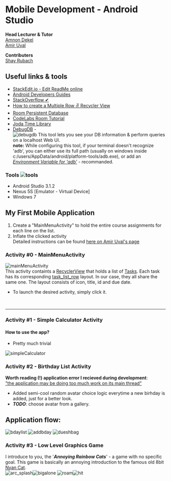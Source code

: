 

  
Mobile Development - Android Studio
==

**Head Lecturer & Tutor** </br>
[Amnon Dekel](https://scholar.google.com/citations?user=5lTmLKsAAAAJ&hl=en)</br>
[Amir Uval](https://github.com/auval)

**Contributers** </br>
[Shay Rubach](https://github.com/ShayRubach)</br>


## Useful links & tools
- [StackEdit.io - Edit ReadMe online](https://stackedit.io/app#)
- [Android Developers Guides](https://developer.android.com)
- [StackOverflow ✔](https://stackoverflow.com)
- [How to create a Multiple Row ✌️ Recycler View  ](http://www.coderconsole.com/2015/10/android-multiple-row-layout-using.html)
- [Room Persistent Database]()
- [CodeLabs Room Tutorial](https://codelabs.developers.google.com/codelabs/android-persistence/#0)
- [Joda Time Library](http://www.joda.org/joda-time/)
- [DebugDB](https://github.com/amitshekhariitbhu/Android-Debug-Database) - <br>![debugdb](https://user-images.githubusercontent.com/21342315/39724491-35e01d1a-5249-11e8-92f2-2fa571ad088e.png)
This tool lets you see your DB information & perform queries on a localhost Web UI. <br>**note:** While configuring this tool, if your terminal doesn't recognize 'adb', you can either use its full path (usually on windows inside c:/users/AppData/android/platform-tools/adb.exe), or add an [_Environment Variable for 'adb'_](https://lifehacker.com/the-easiest-way-to-install-androids-adb-and-fastboot-to-1586992378) - recommanded.

### Tools ![tools](https://user-images.githubusercontent.com/21342315/39400544-98a9ba32-4b32-11e8-8e17-10e5a6d16df8.png)
  
- Android Studio 3.1.2
- Nexus 5S [Emulator - Virtual Device]
- Windows 7

## My First Mobile Application

1. Create a "MainMenuActivity" to hold the entire course assignments for each line on the list.
2. Inflate the clicked activity <br>
Detailed instructions can be found [here on Amir Uval's page](https://github.com/auval/AndroidWorkshop)

### Activity #0 - MainMenuActivity

![mainMenuActivity](https://user-images.githubusercontent.com/21342315/39399057-7a89948e-4b17-11e8-9871-e274ca257b9b.png) 
<br/>This activity containts a [RecyclerView](https://developer.android.com/guide/topics/ui/layout/recyclerview) that holds a list of [Tasks](https://github.com/ShayRubach/MobileDevelopment/blob/master/app/src/main/java/com/pwnz/www/mobileapplicaiton/model/Task.java). Each task has its corresponding [task_list_row](https://github.com/ShayRubach/MobileDevelopment/blob/master/app/src/main/res/layout/task_list_row.xml) layout. In our case, they all share the same one. The layout consists of icon, title, id and due date.
- To launch the desired activity, simply click it.
<br/>

---

### Activity #1 - Simple Calculator Activity

#### How to use the app? <br/>
- Pretty much trivial


![simpleCalculator](https://user-images.githubusercontent.com/21342315/39399139-d02e471c-4b18-11e8-832e-2163dd254dc3.png)


### Activity #2 - Birthday List Activity
**Worth reading (!) application error I recieved during development**:<br>  ["the application may be doing too much work on its main thread"](https://stackoverflow.com/questions/14678593/the-application-may-be-doing-too-much-work-on-its-main-thread) 


- Added semi-cool random avatar choice logic everytime a new birhday is added, just for a better look.
- _**TODO**_: choose avatar from a gallery. <br>

Application flow:
---
![bdaylist](https://user-images.githubusercontent.com/21342315/39721545-30e8220c-5240-11e8-94ff-cd2de356f2bc.png) ![addbday](https://user-images.githubusercontent.com/21342315/39721504-0ee39f38-5240-11e8-8219-d7100860acfd.png) ![dueshbag](https://user-images.githubusercontent.com/21342315/39721614-6171d9d6-5240-11e8-9c6c-b338fc5faa0c.png)

### Activity #3 - Low Level Graphics Game
I introduce to you, the '***Annoying Rainbow Cats***' - a game with no specific goal.
This game is basically an annoying introduction to the famous old 8bit [Nyan Cat](http://www.nyan.cat/).<br>
![arc_splash](https://user-images.githubusercontent.com/21342315/40210289-67202142-5a44-11e8-841c-ebed8b0cdc65.png)![bigalone](https://user-images.githubusercontent.com/21342315/40244654-b360959e-5ac3-11e8-860e-0013c8152eaf.png)
![roam](https://user-images.githubusercontent.com/21342315/40244625-9e66845a-5ac3-11e8-8d94-3b02fd47326a.png)![hit](https://user-images.githubusercontent.com/21342315/40244566-7841b434-5ac3-11e8-8975-42f4fc903b9b.png)

